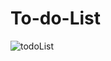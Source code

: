 # To-do-List
![todoList](https://github.com/Geetanshi-jain/To-do-List/assets/144001502/2ec0f0bc-cb5e-4b35-8e6a-1aae377369ae)
